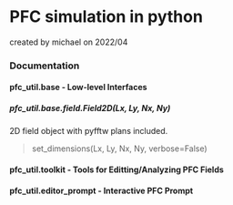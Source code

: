 # PFC simulation in python

created by michael on 2022/04



### Documentation

#### pfc_util.base - Low-level Interfaces

##### pfc_util.base.field.Field2D(Lx, Ly, Nx, Ny)
    
2D field object with pyfftw plans included.

> set_dimensions(Lx, Ly, Nx, Ny, verbose=False)


#### pfc_util.toolkit - Tools for Editting/Analyzing PFC Fields

#### pfc_util.editor_prompt - Interactive PFC Prompt
